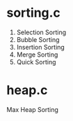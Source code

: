 # sorting.c

1. Selection Sorting
2. Bubble Sorting
3. Insertion Sorting
4. Merge Sorting
5. Quick Sorting

# heap.c

Max Heap Sorting
